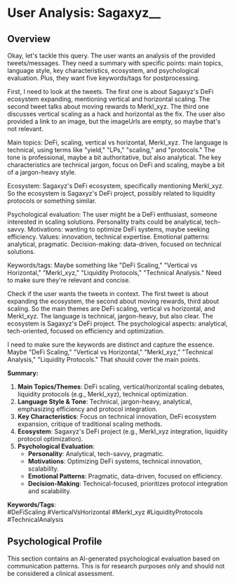 # User Analysis: Sagaxyz__

## Overview

<think>
Okay, let's tackle this query. The user wants an analysis of the provided tweets/messages. They need a summary with specific points: main topics, language style, key characteristics, ecosystem, and psychological evaluation. Plus, they want five keywords/tags for postprocessing.

First, I need to look at the tweets. The first one is about Sagaxyz's DeFi ecosystem expanding, mentioning vertical and horizontal scaling. The second tweet talks about moving rewards to Merkl_xyz. The third one discusses vertical scaling as a hack and horizontal as the fix. The user also provided a link to an image, but the imageUrls are empty, so maybe that's not relevant.

Main topics: DeFi, scaling, vertical vs horizontal, Merkl_xyz. The language is technical, using terms like "yield," "LPs," "scaling," and "protocols." The tone is professional, maybe a bit authoritative, but also analytical. The key characteristics are technical jargon, focus on DeFi and scaling, maybe a bit of a jargon-heavy style.

Ecosystem: Sagaxyz's DeFi ecosystem, specifically mentioning Merkl_xyz. So the ecosystem is Sagaxyz's DeFi project, possibly related to liquidity protocols or something similar.

Psychological evaluation: The user might be a DeFi enthusiast, someone interested in scaling solutions. Personality traits could be analytical, tech-savvy. Motivations: wanting to optimize DeFi systems, maybe seeking efficiency. Values: innovation, technical expertise. Emotional patterns: analytical, pragmatic. Decision-making: data-driven, focused on technical solutions.

Keywords/tags: Maybe something like "DeFi Scaling," "Vertical vs Horizontal," "Merkl_xyz," "Liquidity Protocols," "Technical Analysis." Need to make sure they're relevant and concise.

Check if the user wants the tweets in context. The first tweet is about expanding the ecosystem, the second about moving rewards, third about scaling. So the main themes are DeFi scaling, vertical vs horizontal, and Merkl_xyz. The language is technical, jargon-heavy, but also clear. The ecosystem is Sagaxyz's DeFi project. The psychological aspects: analytical, tech-oriented, focused on efficiency and optimization.

I need to make sure the keywords are distinct and capture the essence. Maybe "DeFi Scaling," "Vertical vs Horizontal," "Merkl_xyz," "Technical Analysis," "Liquidity Protocols." That should cover the main points.
</think>

**Summary:**  
1. **Main Topics/Themes**: DeFi scaling, vertical/horizontal scaling debates, liquidity protocols (e.g., Merkl_xyz), technical optimization.  
2. **Language Style & Tone**: Technical, jargon-heavy, analytical, emphasizing efficiency and protocol integration.  
3. **Key Characteristics**: Focus on technical innovation, DeFi ecosystem expansion, critique of traditional scaling methods.  
4. **Ecosystem**: Sagaxyz's DeFi project (e.g., Merkl_xyz integration, liquidity protocol optimization).  
5. **Psychological Evaluation**:  
   - **Personality**: Analytical, tech-savvy, pragmatic.  
   - **Motivations**: Optimizing DeFi systems, technical innovation, scalability.  
   - **Emotional Patterns**: Pragmatic, data-driven, focused on efficiency.  
   - **Decision-Making**: Technical-focused, prioritizes protocol integration and scalability.  

**Keywords/Tags**:  
#DeFiScaling #VerticalVsHorizontal #Merkl_xyz #LiquidityProtocols #TechnicalAnalysis

## Psychological Profile

This section contains an AI-generated psychological evaluation based on communication patterns. This is for research purposes only and should not be considered a clinical assessment.